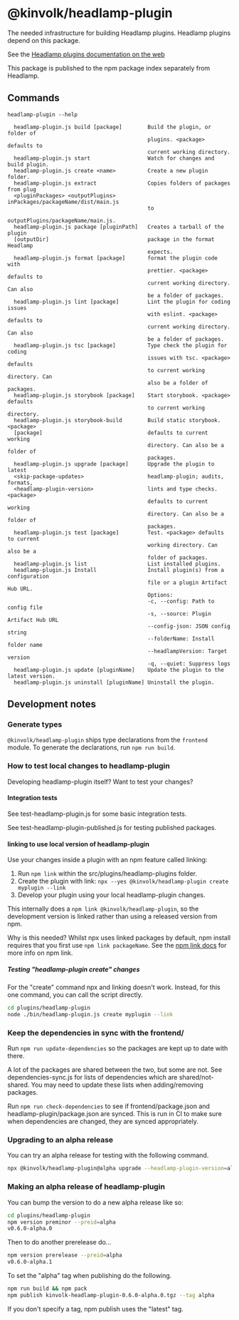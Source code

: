 # @kinvolk/headlamp-plugin

The needed infrastructure for building Headlamp plugins.
Headlamp plugins depend on this package.

See the [Headlamp plugins documentation on the web](https://headlamp.dev/docs/latest/development/plugins/)

This package is published to the npm package index separately from Headlamp.

## Commands

```
headlamp-plugin --help

  headlamp-plugin.js build [package]        Build the plugin, or folder of
                                            plugins. <package> defaults to
                                            current working directory.
  headlamp-plugin.js start                  Watch for changes and build plugin.
  headlamp-plugin.js create <name>          Create a new plugin folder.
  headlamp-plugin.js extract                Copies folders of packages from plug
  <pluginPackages> <outputPlugins>          inPackages/packageName/dist/main.js
                                            to
                                            outputPlugins/packageName/main.js.
  headlamp-plugin.js package [pluginPath]   Creates a tarball of the plugin
  [outputDir]                               package in the format Headlamp
                                            expects.
  headlamp-plugin.js format [package]       format the plugin code with
                                            prettier. <package> defaults to
                                            current working directory. Can also
                                            be a folder of packages.
  headlamp-plugin.js lint [package]         Lint the plugin for coding issues
                                            with eslint. <package> defaults to
                                            current working directory. Can also
                                            be a folder of packages.
  headlamp-plugin.js tsc [package]          Type check the plugin for coding
                                            issues with tsc. <package> defaults
                                            to current working directory. Can
                                            also be a folder of packages.
  headlamp-plugin.js storybook [package]    Start storybook. <package> defaults
                                            to current working directory.
  headlamp-plugin.js storybook-build        Build static storybook. <package>
  [package]                                 defaults to current working
                                            directory. Can also be a folder of
                                            packages.
  headlamp-plugin.js upgrade [package]      Upgrade the plugin to latest
  <skip-package-updates>                    headlamp-plugin; audits, formats,
  <headlamp-plugin-version>                 lints and type checks.<package>
                                            defaults to current working
                                            directory. Can also be a folder of
                                            packages.
  headlamp-plugin.js test [package]         Test. <package> defaults to current
                                            working directory. Can also be a
                                            folder of packages.
  headlamp-plugin.js list                   List installed plugins.
  headlamp-plugin.js Install                Install plugin(s) from a configuration
                                            file or a plugin Artifact Hub URL.
                                            Options:
                                            -c, --config: Path to config file
                                            -s, --source: Plugin Artifact Hub URL
                                            --config-json: JSON config string
                                            --folderName: Install folder name
                                            --headlampVersion: Target version
                                            -q, --quiet: Suppress logs
  headlamp-plugin.js update [pluginName]    Update the plugin to the latest version.
  headlamp-plugin.js uninstall [pluginName] Uninstall the plugin.
```

## Development notes

### Generate types

`@kinvolk/headlamp-plugin` ships type declarations from the `frontend` module.
To generate the declarations, run `npm run build`.

### How to test local changes to headlamp-plugin

Developing headlamp-plugin itself? Want to test your changes?

#### Integration tests

See test-headlamp-plugin.js for some basic integration tests.

See test-headlamp-plugin-published.js for testing published packages.

#### linking to use local version of headlamp-plugin

Use your changes inside a plugin with an npm feature called linking:

1. Run `npm link` within the src/plugins/headlamp-plugins folder.
2. Create the plugin with link: `npx --yes @kinvolk/headlamp-plugin create myplugin --link`
3. Develop your plugin using your local headlamp-plugin changes.

This internally does a `npm link @kinvolk/headlamp-plugin`, so the development
version is linked rather than using a released version from npm.

Why is this needed? Whilst npx uses linked packages by default,
npm install requires that you first use `npm link packageName`. See the
[npm link docs](https://docs.npmjs.com/cli/v7/commands/npm-link)
for more info on npm link.

##### Testing "headlamp-plugin create" changes

For the "create" command npx and linking doesn't work. Instead, for this one command,
you can call the script directly.

```bash
cd plugins/headlamp-plugin
node ./bin/headlamp-plugin.js create myplugin --link
```

### Keep the dependencies in sync with the frontend/

Run `npm run update-dependencies` so the packages are kept up to date with there.

A lot of the packages are shared between the two, but some are not. See
dependencies-sync.js for lists of dependencies which are shared/not-shared.
You may need to update these lists when adding/removing packages.

Run `npm run check-dependencies` to see if frontend/package.json and
headlamp-plugin/package.json are synced. This is run in CI to make sure when dependencies
are changed, they are synced appropriately.


### Upgrading to an alpha release

You can try an alpha release for testing with the following command.

```bash
npx @kinvolk/headlamp-plugin@alpha upgrade --headlamp-plugin-version=alpha your-plugin-folder
```

### Making an alpha release of headlamp-plugin

You can bump the version to do a new alpha release like so:
```bash
cd plugins/headlamp-plugin
npm version preminor --preid=alpha
v0.6.0-alpha.0
```

Then to do another prerelease do...

```bash
npm version prerelease --preid=alpha
v0.6.0-alpha.1
```

To set the "alpha" tag when publishing do the following.

```bash
npm run build && npm pack
npm publish kinvolk-headlamp-plugin-0.6.0-alpha.0.tgz --tag alpha
```

If you don't specify a tag, npm publish uses the "latest" tag.
